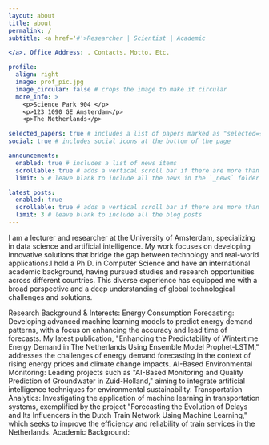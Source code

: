 ```yaml
---
layout: about
title: about
permalink: /
subtitle: <a href='#'>Researcher | Scientist | Academic

</a>. Office Address: . Contacts. Motto. Etc.

profile:
  align: right
  image: prof_pic.jpg
  image_circular: false # crops the image to make it circular
  more_info: >
    <p>Science Park 904 </p>
    <p>123 1090 GE Amsterdam</p>
    <p>The Netherlands</p>

selected_papers: true # includes a list of papers marked as "selected={true}"
social: true # includes social icons at the bottom of the page

announcements:
  enabled: true # includes a list of news items
  scrollable: true # adds a vertical scroll bar if there are more than 3 news items
  limit: 5 # leave blank to include all the news in the `_news` folder

latest_posts:
  enabled: true
  scrollable: true # adds a vertical scroll bar if there are more than 3 new posts items
  limit: 3 # leave blank to include all the blog posts
---
```


I am a lecturer and researcher at the University of Amsterdam, specializing in data science and artificial intelligence. My work focuses on developing innovative solutions that bridge the gap between technology and real-world applications.I hold a Ph.D. in Computer Science and have an international academic background, having pursued studies and research opportunities across different countries. This diverse experience has equipped me with a broad perspective and a deep understanding of global technological challenges and solutions.

Research Background & Interests:
Energy Consumption Forecasting: Developing advanced machine learning models to predict energy demand patterns, with a focus on enhancing the accuracy and lead time of forecasts. My latest publication, "Enhancing the Predictability of Wintertime Energy Demand in The Netherlands Using Ensemble Model Prophet-LSTM," addresses the challenges of energy demand forecasting in the context of rising energy prices and climate change impacts.
AI-Based Environmental Monitoring: Leading projects such as "AI-Based Monitoring and Quality Prediction of Groundwater in Zuid-Holland," aiming to integrate artificial intelligence techniques for environmental sustainability.
Transportation Analytics: Investigating the application of machine learning in transportation systems, exemplified by the project "Forecasting the Evolution of Delays and Its Influencers in the Dutch Train Network Using Machine Learning," which seeks to improve the efficiency and reliability of train services in the Netherlands.
Academic Background:

